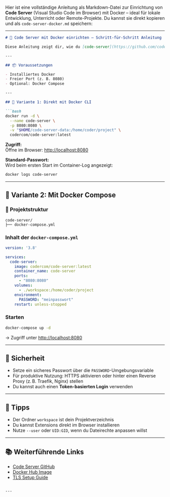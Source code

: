  Hier ist eine vollständige Anleitung als Markdown-Datei zur Einrichtung von **Code Server** (Visual Studio Code im Browser) mit Docker – ideal für lokale Entwicklung, Unterricht oder Remote-Projekte. Du kannst sie direkt kopieren und als `code-server-docker.md` speichern:

---

```markdown
# 🧰 Code Server mit Docker einrichten – Schritt-für-Schritt Anleitung

Diese Anleitung zeigt dir, wie du [code-server](https://github.com/coder/code-server) lokal mit Docker betreibst – eine browserbasierte Version von Visual Studio Code.

---

## 📦 Voraussetzungen

- Installiertes Docker
- Freier Port (z. B. 8080)
- Optional: Docker Compose

---

## 🧾 Variante 1: Direkt mit Docker CLI

```bash
docker run -d \
  --name code-server \
  -p 8080:8080 \
  -v "$HOME/code-server-data:/home/coder/project" \
  codercom/code-server:latest
```

**Zugriff:**  
Öffne im Browser: [http://localhost:8080](http://localhost:8080)

**Standard-Passwort:**  
Wird beim ersten Start im Container-Log angezeigt:

```bash
docker logs code-server
```

---

## 🧾 Variante 2: Mit Docker Compose

### 📁 Projektstruktur

```plaintext
code-server/
├── docker-compose.yml
```

### Inhalt der `docker-compose.yml`

```yaml
version: '3.8'

services:
  code-server:
    image: codercom/code-server:latest
    container_name: code-server
    ports:
      - "8080:8080"
    volumes:
      - ./workspace:/home/coder/project
    environment:
      PASSWORD: "meinpasswort"
    restart: unless-stopped
```

### Starten

```bash
docker-compose up -d
```

→ Zugriff unter [http://localhost:8080](http://localhost:8080)

---

## 🔐 Sicherheit

- Setze ein sicheres Passwort über die `PASSWORD`-Umgebungsvariable
- Für produktive Nutzung: HTTPS aktivieren oder hinter einen Reverse Proxy (z. B. Traefik, Nginx) stellen
- Du kannst auch einen **Token-basierten Login** verwenden

---

## 🧠 Tipps

- Der Ordner `workspace` ist dein Projektverzeichnis
- Du kannst Extensions direkt im Browser installieren
- Nutze `--user` oder `UID:GID`, wenn du Dateirechte anpassen willst

---

## 📚 Weiterführende Links

- [Code Server GitHub](https://github.com/coder/code-server)
- [Docker Hub Image](https://hub.docker.com/r/codercom/code-server)
- [TLS Setup Guide](https://coder.com/docs/code-server/latest/guide#using-https)

```

---


